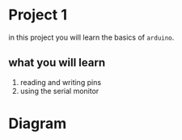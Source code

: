 # Project 1

in this project you will learn the basics of `arduino`.



## what you will learn 
1. reading and writing pins
2. using the serial monitor

# Diagram
<img scr="https://github.com/StickyCoolDev/Arduino-beginners/blob/main/Project%201/Screenshot_20241006_235226_Chrome.jpg"></img>